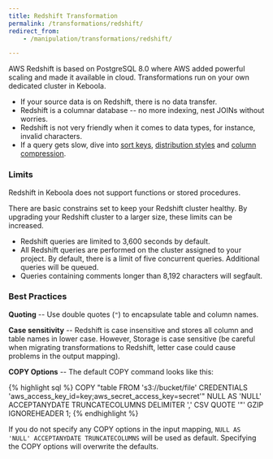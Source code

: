 ```yaml
---
title: Redshift Transformation
permalink: /transformations/redshift/
redirect_from:
    - /manipulation/transformations/redshift/

---
```


AWS Redshift is based on PostgreSQL 8.0 where AWS added powerful scaling and made it available in cloud. Transformations run on
your own dedicated cluster in Keboola.

 - If your source data is on Redshift, there is no data transfer.
 - Redshift is a columnar database -- no more indexing, nest JOINs without worries.
 - Redshift is not very friendly when it comes to data types, for instance, invalid characters.
 - If a query gets slow, dive into [sort keys](https://docs.aws.amazon.com/redshift/latest/dg/c_best-practices-sort-key.html),
 [distribution styles](https://docs.aws.amazon.com/redshift/latest/dg/c_best-practices-best-dist-key.html) and
 [column compression](https://docs.aws.amazon.com/redshift/latest/dg/c_best-practices-use-auto-compression.html).

### Limits
Redshift in Keboola does not support functions or stored procedures.

There are basic constrains set to keep your Redshift cluster healthy. By upgrading your Redshift cluster to a
larger size, these limits can be increased.

- Redshift queries are limited to 3,600 seconds by default.
- All Redshift queries are performed on the cluster assigned to your project. By default, there is a limit of five
concurrent queries. Additional queries will be queued.
- Queries containing comments longer than 8,192 characters will segfault.

### Best Practices

**Quoting** -- Use double quotes (`"`) to encapsulate table and column names.

**Case sensitivity** -- Redshift is case insensitive and stores all column and table names in lower case. However,
Storage is case sensitive (be careful when migrating transformations to Redshift, letter case could cause problems
in the output mapping).

**COPY Options** -- The default COPY command looks like this:

{% highlight sql %}
COPY "table FROM 's3://bucket/file'
CREDENTIALS 'aws_access_key_id=key;aws_secret_access_key=secret'"
NULL AS 'NULL' ACCEPTANYDATE TRUNCATECOLUMNS
DELIMITER ',' CSV QUOTE '"'
GZIP IGNOREHEADER 1;
{% endhighlight %}

If you do not specify any COPY options in the input mapping, `NULL AS 'NULL' ACCEPTANYDATE TRUNCATECOLUMNS` will
be used as default. Specifying the COPY options will overwrite the defaults.
